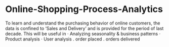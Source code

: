 # Online-Shopping-Process-Analytics
To learn and understand the purchasing behavior of online customers, the data is confined to ‘Sales and Delivery’ and is provided for the period of last decade. This will be useful in · Analyzing seasonality &amp; business patterns · Product analysis · User analysis . order placed . orders delivered
